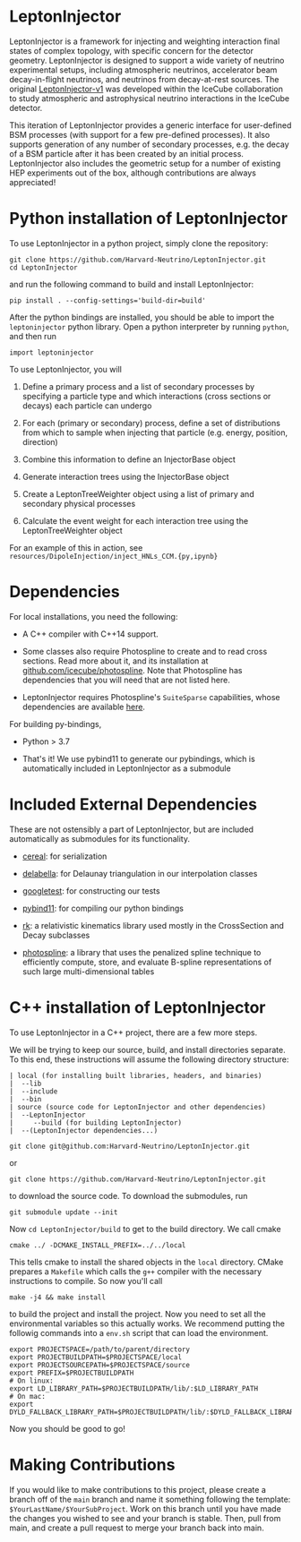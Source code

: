 # LeptonInjector

LeptonInjector is a framework for injecting and weighting interaction final states of complex topology, with specific concern for the detector geometry. LeptonInjector is designed to support a wide variety of neutrino experimental setups, including atmospheric neutrinos, accelerator beam decay-in-flight neutrinos, and neutrinos from decay-at-rest sources. The original [LeptonInjector-v1](https://github.com/icecube/LeptonInjector) was developed within the IceCube collaboration to study atmospheric and astrophysical neutrino interactions in the IceCube detector.

This iteration of LeptonInjector provides a generic interface for user-defined BSM processes (with support for a few pre-defined processes). It also supports generation of any number of secondary processes, e.g. the decay of a BSM particle after it has been created by an initial process. LeptonInjector also includes the geometric setup for a number of existing HEP experiments out of the box, although contributions are always appreciated!

# Python installation of LeptonInjector

To use LeptonInjector in a python project, simply clone the repository:

```
git clone https://github.com/Harvard-Neutrino/LeptonInjector.git
cd LeptonInjector
```

and run the following command to build and install LeptonInjector:

```
pip install . --config-settings='build-dir=build'
```

After the python bindings are installed, you should be able to import the `leptoninjector` python library. Open a python interpreter by running `python`, and then run

```
import leptoninjector
```

To use LeptonInjector, you will

1. Define a primary process and a list of secondary processes by specifying a particle type and which interactions (cross sections or decays) each particle can undergo

2. For each (primary or secondary) process, define a set of distributions from which to sample when injecting that particle (e.g. energy, position, direction)

3. Combine this information to define an InjectorBase object

4. Generate interaction trees using the InjectorBase object

5. Create a LeptonTreeWeighter object using a list of primary and secondary physical processes

6. Calculate the event weight for each interaction tree using the LeptonTreeWeighter object

For an example of this in action, see `resources/DipoleInjection/inject_HNLs_CCM.{py,ipynb}`

# Dependencies

For local installations, you need the following:

* A C++ compiler with C++14 support.

* Some classes also require Photospline to create and to read cross sections. Read more about it, and its installation at [github.com/icecube/photospline](https://github.com/icecube/photospline). Note that Photospline has dependencies that you will need that are not listed here.

* LeptonInjector requires Photospline's `SuiteSparse` capabilities, whose dependencies are available [here](http://faculty.cse.tamu.edu/davis/suitesparse.html).

For building py-bindings,

* Python > 3.7

* That's it! We use pybind11 to generate our pybindings, which is automatically included in LeptonInjector as a submodule


# Included External Dependencies

These are not ostensibly a part of LeptonInjector, but are included automatically as submodules for its functionality.

* [cereal](https://github.com/USCiLab/cereal): for serialization

* [delabella](https://github.com/msokalski/delabella): for Delaunay triangulation in our interpolation classes

* [googletest](https://github.com/google/googletest): for constructing our tests

* [pybind11](https://github.com/pybind/pybind11): for compiling our python bindings

* [rk](https://rk.hepforge.org/): a relativistic kinematics library used mostly in the CrossSection and Decay subclasses

* [photospline](https://github.com/icecube/photospline): a library that uses the penalized spline technique to efficiently compute, store, and evaluate B-spline representations of such large multi-dimensional tables

# C++ installation of LeptonInjector

To use LeptonInjector in a C++ project, there are a few more steps.

We will be trying to keep our source, build, and install directories separate. To this end, these instructions will assume the following directory structure:

```
| local (for installing built libraries, headers, and binaries)
|  --lib
|  --include
|  --bin
| source (source code for LeptonInjector and other dependencies)
|  --LeptonInjector
|     --build (for building LeptonInjector)
|  --(LeptonInjector dependencies...)
```

`git clone git@github.com:Harvard-Neutrino/LeptonInjector.git`

or

`git clone https://github.com/Harvard-Neutrino/LeptonInjector.git`

to download the source code. To download the submodules, run

`git submodule update --init`

Now `cd LeptonInjector/build` to get to the build directory. We call cmake

`cmake ../ -DCMAKE_INSTALL_PREFIX=../../local`

This tells cmake to install the shared objects in the `local` directory. CMake prepares a `Makefile` which calls the `g++` compiler with the necessary instructions to compile. So now you'll call

`make -j4 && make install`

to build the project and install the project. Now you need to set all the environmental variables so this actually works. We recommend putting the followig commands into a `env.sh` script that can load the environment.

```
export PROJECTSPACE=/path/to/parent/directory
export PROJECTBUILDPATH=$PROJECTSPACE/local
export PROJECTSOURCEPATH=$PROJECTSPACE/source
export PREFIX=$PROJECTBUILDPATH
# On linux:
export LD_LIBRARY_PATH=$PROJECTBUILDPATH/lib/:$LD_LIBRARY_PATH
# On mac:
export DYLD_FALLBACK_LIBRARY_PATH=$PROJECTBUILDPATH/lib/:$DYLD_FALLBACK_LIBRARY_PATH
```

Now you should be good to go!

# Making Contributions
If you would like to make contributions to this project, please create a branch off of the `main` branch and name it something following the template: `$YourLastName/$YourSubProject`.
Work on this branch until you have made the changes you wished to see and your branch is stable.
Then, pull from main, and create a pull request to merge your branch back into main.
